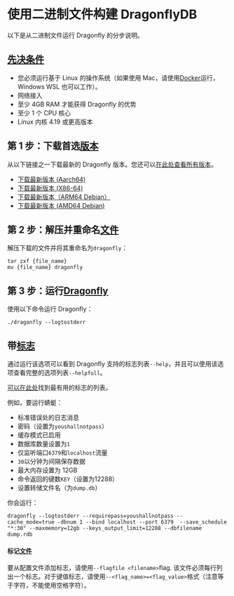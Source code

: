 # 使用二进制文件构建 DragonflyDB
以下是从二进制文件运行 Dragonfly 的分步说明。

## [先决条件](#先决条件 "Direct link to Prerequisites")
* 您必须运行基于 Linux 的操作系统（如果使用 Mac，请使用[Docker](/docs/getting-start/install-with-docker.md)运行，Windows WSL 也可以工作）。
* 网络接入
* 至少 4GB RAM 才能获得 Dragonfly 的优势
* 至少 1 个 CPU 核心
* Linux 内核 4.19 或更高版本

## 第 1 步：下载首选[版本](#第-1-步下载首选版本 "直接链接到步骤 1：下载首选版本")
从以下链接之一下载最新的 Dragonfly 版本。您还可以[在此处查看所有版本](https://github.com/dragonflydb/dragonfly/releases)。

* [下载最新版本 (Aarch64)](https://dragonflydb.gateway.scarf.sh/latest/dragonfly-aarch64.tar.gz)
* [下载最新版本 (X86-64)](https://dragonflydb.gateway.scarf.sh/latest/dragonfly-x86_64.tar.gz)
* [下载最新版本（ARM64 Debian）](https://dragonflydb.gateway.scarf.sh/latest/dragonfly_arm64.deb)
* [下载最新版本 (AMD64 Debian)](https://dragonflydb.gateway.scarf.sh/latest/dragonfly_amd64.deb)

## 第 2 步：解压并重命名[文件](#第-2-步解压并重命名文件 "直接链接到步骤 2：解压缩并重命名文件")
解压下载的文件并将其重命名为`dragonfly`：

```Plain Text
tar zxf {file_name}
mv {file_name} dragonfly
```
## 第 3 步：运行[Dragonfly](#第-3-步运行dragonfly "直接链接到步骤 3：运行 Dragonfly")
使用以下命令运行 Dragonfly：

```Plain Text
./dragonfly --logtostderr
```
## 带[标志](#带标志 "直接链接到带有标志的 Run Dragonfly")
通过运行该选项可以看到 Dragonfly 支持的标志列表`--help`，并且可以使用该选项查看完整的选项列表`--helpfull`。

[可以在此处](https://github.com/boomballa/dragonfly-translate/blob/main/README_Official.md#%E9%85%8D%E7%BD%AE%E6%96%B9%E6%B3%95)找到最有用的标志的列表。

例如，要运行蜻蜓：

* 标准错误处的日志消息
* 密码（设置为`youshallnotpass`）
* 缓存模式已启用
* 数据库数量设置为`1`
* 仅监听端口`6379`和`localhost`流量
* `30`以分钟为间隔保存数据
* 最大内存设置为 12GB
* 命令返回的键数`KEY`（设置为12288）
* 设置转储文件名（为`dump.db`）

你会运行：

```Plain Text
dragonfly --logtostderr --requirepass=youshallnotpass --cache_mode=true -dbnum 1 --bind localhost --port 6379  --save_schedule "*:30" --maxmemory=12gb --keys_output_limit=12288 --dbfilename dump.rdb
```
#### 标记[文件](#标记文件 "直接链接到标志文件")
要从配置文件添加标志，请使用`--flagfile <filename>`flag. 该文件必须每行列出一个标志。对于键值标志，请使用`--<flag_name>=<flag_value>`格式（注意等于字符，不能使用空格字符）。

